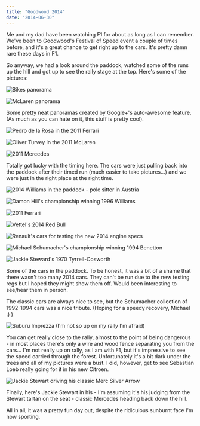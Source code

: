 ```yaml
---
title: "Goodwood 2014"
date: "2014-06-30"
---
```


Me and my dad have been watching F1 for about as long as I can remember. We've been to Goodwood's Festival of Speed event a couple of times before, and it's a great chance to get right up to the cars. It's pretty damn rare these days in F1.

So anyway, we had a look around the paddock, watched some of the runs up the hill and got up to see the rally stage at the top. Here's some of the pictures:

![Bikes panorama](./IMG_20140629_113500-PANOa.jpg)

![McLaren panorama](./IMG_20140629_113639-PANOa.jpg)

Some pretty neat panoramas created by Google+'s auto-awesome feature. (As much as you can hate on it, this stuff is pretty cool).

![Pedro de la Rosa in the 2011 Ferrari](./IMG_20140629_113720a.jpg)

![Oliver Turvey in the 2011 McLaren](./IMG_20140629_113724a.jpg)

![2011 Mercedes](./IMG_20140629_113742a.jpg)

Totally got lucky with the timing here. The cars were just pulling back into the paddock after their timed run (much easier to take pictures...) and we were just in the right place at the right time.

![2014 Williams in the paddock - pole sitter in Austria](./IMG_20140629_114308a.jpg)

![Damon Hill's championship winning 1996 Williams](./IMG_20140629_114550a.jpg)

![2011 Ferrari](./IMG_20140629_114824a.jpg)

![Vettel's 2014 Red Bull](./IMG_20140629_121837a-1.jpg)

![Renault's cars for testing the new 2014 engine specs](./IMG_20140629_122214a.jpg)

![Michael Schumacher's championship winning 1994 Benetton](./IMG_20140629_160634a.jpg)

![Jackie Steward's 1970 Tyrrell-Cosworth](./IMG_20140629_161615a.jpg)

Some of the cars in the paddock. To be honest, it was a bit of a shame that there wasn't too many 2014 cars. They can't be run due to the new testing regs but I hoped they might show them off. Would been interesting to see/hear them in person.

The classic cars are always nice to see, but the Schumacher collection of 1992-1994 cars was a nice tribute. (Hoping for a speedy recovery, Michael :) )

![Suburu Imprezza (I'm not so up on my rally I'm afraid)](./IMG_20140629_144806a.jpg)

You can get really close to the rally, almost to the point of being dangerous - in most places there's only a wire and wood fence separating you from the cars... I'm not really up on rally, as I am with F1, but it's impressive to see the speed carried through the forest. Unfortunately it's a bit dark under the trees and all of my pictures were a bust. I did, however, get to see Sebastian Loeb really going for it in his new Citroen.

![Jackie Stewart driving his classic Merc Silver Arrow](./IMG_20140629_154104a.jpg)

Finally, here's Jackie Stewart in his - I'm assuming it's his judging from the Stewart tartan on the seat - classic Mercedes heading back down the hill.

All in all, it was a pretty fun day out, despite the ridiculous sunburnt face I'm now sporting.

